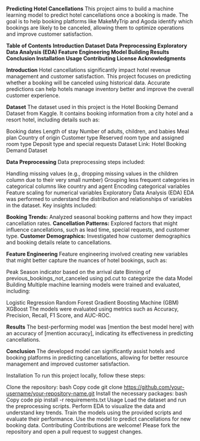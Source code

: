 **Predicting Hotel Cancellations**
This project aims to build a machine learning model to predict hotel cancellations once a booking is made. The goal is to help booking platforms like MakeMyTrip and Agoda identify which bookings are likely to be canceled, allowing them to optimize operations and improve customer satisfaction.

**Table of Contents**
**Introduction
Dataset
Data Preprocessing
Exploratory Data Analysis (EDA)
Feature Engineering
Model Building
Results
Conclusion
Installation
Usage
Contributing
License
Acknowledgments**


**Introduction**
Hotel cancellations significantly impact hotel revenue management and customer satisfaction. This project focuses on predicting whether a booking will be canceled using historical data. Accurate predictions can help hotels manage inventory better and improve the overall customer experience.

**Dataset**
The dataset used in this project is the Hotel Booking Demand Dataset from Kaggle. It contains booking information from a city hotel and a resort hotel, including details such as:

Booking dates
Length of stay
Number of adults, children, and babies
Meal plan
Country of origin
Customer type
Reserved room type and assigned room type
Deposit type and special requests
Dataset Link: Hotel Booking Demand Dataset

**Data Preprocessing**
Data preprocessing steps included:

Handling missing values (e.g., dropping missing values in the children column due to their very small number)
Grouping less frequent categories in categorical columns like country and agent
Encoding categorical variables
Feature scaling for numerical variables
Exploratory Data Analysis (EDA)
EDA was performed to understand the distribution and relationships of variables in the dataset. Key insights included:

**Booking Trends:** Analyzed seasonal booking patterns and how they impact cancellation rates.
**Cancellation Patterns:** Explored factors that might influence cancellations, such as lead time, special requests, and customer type.
**Customer Demographics:** Investigated how customer demographics and booking details relate to cancellations.

**Feature Engineering**
Feature engineering involved creating new variables that might better capture the nuances of hotel bookings, such as:

Peak Season indicator based on the arrival date
Binning of previous_bookings_not_canceled using pd.cut to categorize the data
Model Building
Multiple machine learning models were trained and evaluated, including:

Logistic Regression
Random Forest
Gradient Boosting Machine (GBM)
XGBoost
The models were evaluated using metrics such as Accuracy, Precision, Recall, F1 Score, and AUC-ROC.

**Results**
The best-performing model was [mention the best model here] with an accuracy of [mention accuracy], indicating its effectiveness in predicting cancellations.

**Conclusion**
The developed model can significantly assist hotels and booking platforms in predicting cancellations, allowing for better resource management and improved customer satisfaction.

Installation
To run this project locally, follow these steps:

Clone the repository:
bash
Copy code
git clone https://github.com/your-username/your-repository-name.git
Install the necessary packages:
bash
Copy code
pip install -r requirements.txt
Usage
Load the dataset and run the preprocessing scripts.
Perform EDA to visualize the data and understand key trends.
Train the models using the provided scripts and evaluate their performance.
Use the model to predict cancellations for new booking data.
Contributing
Contributions are welcome! Please fork the repository and open a pull request to suggest changes.
